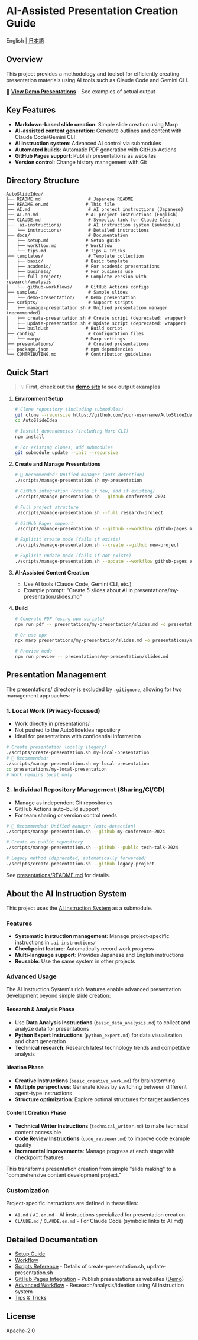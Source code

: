 # AI-Assisted Presentation Creation Guide

English | [日本語](README.md)

## Overview

This project provides a methodology and toolset for efficiently creating presentation materials using AI tools such as Claude Code and Gemini CLI.

🎯 **[View Demo Presentations](https://dobachi.github.io/AutoSlideIdea/)** - See examples of actual output

## Key Features

- **Markdown-based slide creation**: Simple slide creation using Marp
- **AI-assisted content generation**: Generate outlines and content with Claude Code/Gemini CLI
- **AI instruction system**: Advanced AI control via submodules
- **Automated builds**: Automatic PDF generation with GitHub Actions
- **GitHub Pages support**: Publish presentations as websites
- **Version control**: Change history management with Git

## Directory Structure

```
AutoSlideIdea/
├── README.md                  # Japanese README
├── README.en.md              # This file
├── AI.md                      # AI project instructions (Japanese)
├── AI.en.md                  # AI project instructions (English)
├── CLAUDE.md                  # Symbolic link for Claude Code
├── .ai-instructions/          # AI instruction system (submodule)
│   └── instructions/          # Detailed instructions
├── docs/                      # Documentation
│   ├── setup.md              # Setup guide
│   ├── workflow.md           # Workflow
│   └── tips.md               # Tips & Tricks
├── templates/                 # Template collection
│   ├── basic/                # Basic template
│   ├── academic/             # For academic presentations
│   ├── business/             # For business use
│   ├── full-project/         # Complete version with research/analysis
│   └── github-workflows/     # GitHub Actions configs
├── samples/                   # Sample slides
│   └── demo-presentation/    # Demo presentation
├── scripts/                   # Support scripts
│   ├── manage-presentation.sh # Unified presentation manager (recommended)
│   ├── create-presentation.sh # Create script (deprecated: wrapper)
│   ├── update-presentation.sh # Update script (deprecated: wrapper)
│   └── build.sh              # Build script
├── config/                    # Configuration files
│   └── marp/                 # Marp settings
├── presentations/             # Created presentations
├── package.json              # npm dependencies
└── CONTRIBUTING.md           # Contribution guidelines
```

## Quick Start

> 💡 **First, check out the [demo site](https://dobachi.github.io/AutoSlideIdea/) to see output examples**

1. **Environment Setup**
   ```bash
   # Clone repository (including submodules)
   git clone --recursive https://github.com/your-username/AutoSlideIdea.git
   cd AutoSlideIdea
   
   # Install dependencies (including Marp CLI)
   npm install
   
   # For existing clones, add submodules
   git submodule update --init --recursive
   ```

2. **Create and Manage Presentations**
   ```bash
   # 🎯 Recommended: Unified manager (auto-detection)
   ./scripts/manage-presentation.sh my-presentation
   
   # GitHub integration (create if new, add if existing)
   ./scripts/manage-presentation.sh --github conference-2024
   
   # Full project structure
   ./scripts/manage-presentation.sh --full research-project
   
   # GitHub Pages support
   ./scripts/manage-presentation.sh --github --workflow github-pages my-web-presentation
   
   # Explicit create mode (fails if exists)
   ./scripts/manage-presentation.sh --create --github new-project
   
   # Explicit update mode (fails if not exists)
   ./scripts/manage-presentation.sh --update --workflow github-pages existing-project
   ```

3. **AI-Assisted Content Creation**
   - Use AI tools (Claude Code, Gemini CLI, etc.)
   - Example prompt: "Create 5 slides about AI in presentations/my-presentation/slides.md"

4. **Build**
   ```bash
   # Generate PDF (using npm scripts)
   npm run pdf -- presentations/my-presentation/slides.md -o presentations/my-presentation/output.pdf
   
   # Or use npx
   npx marp presentations/my-presentation/slides.md -o presentations/my-presentation/output.pdf
   
   # Preview mode
   npm run preview -- presentations/my-presentation/slides.md
   ```

## Presentation Management

The presentations/ directory is excluded by `.gitignore`, allowing for two management approaches:

### 1. Local Work (Privacy-focused)
- Work directly in presentations/
- Not pushed to the AutoSlideIdea repository
- Ideal for presentations with confidential information

```bash
# Create presentation locally (legacy)
./scripts/create-presentation.sh my-local-presentation
# 🎯 Recommended:
./scripts/manage-presentation.sh my-local-presentation
cd presentations/my-local-presentation
# Work remains local only
```

### 2. Individual Repository Management (Sharing/CI/CD)
- Manage as independent Git repositories
- GitHub Actions auto-build support
- For team sharing or version control needs

```bash
# 🎯 Recommended: Unified manager (auto-detection)
./scripts/manage-presentation.sh --github my-conference-2024

# Create as public repository
./scripts/manage-presentation.sh --github --public tech-talk-2024

# Legacy method (deprecated, automatically forwarded)
./scripts/create-presentation.sh --github legacy-project
```

See [presentations/README.md](presentations/README.md) for details.

## About the AI Instruction System

This project uses the [AI Instruction System](https://github.com/dobachi/AI_Instruction_Sheet) as a submodule.

### Features

- **Systematic instruction management**: Manage project-specific instructions in `.ai-instructions/`
- **Checkpoint feature**: Automatically record work progress
- **Multi-language support**: Provides Japanese and English instructions
- **Reusable**: Use the same system in other projects

### Advanced Usage

The AI Instruction System's rich features enable advanced presentation development beyond simple slide creation:

#### Research & Analysis Phase
- Use **Data Analysis Instructions** (`basic_data_analysis.md`) to collect and analyze data for presentations
- **Python Expert Instructions** (`python_expert.md`) for data visualization and chart generation
- **Technical research**: Research latest technology trends and competitive analysis

#### Ideation Phase
- **Creative Instructions** (`basic_creative_work.md`) for brainstorming
- **Multiple perspectives**: Generate ideas by switching between different agent-type instructions
- **Structure optimization**: Explore optimal structures for target audiences

#### Content Creation Phase
- **Technical Writer Instructions** (`technical_writer.md`) to make technical content accessible
- **Code Review Instructions** (`code_reviewer.md`) to improve code example quality
- **Incremental improvements**: Manage progress at each stage with checkpoint features

This transforms presentation creation from simple "slide making" to a "comprehensive content development project."

### Customization

Project-specific instructions are defined in these files:

- `AI.md` / `AI.en.md` - AI instructions specialized for presentation creation
- `CLAUDE.md` / `CLAUDE.en.md` - For Claude Code (symbolic links to AI.md)

## Detailed Documentation

- [Setup Guide](docs/setup.en.md)
- [Workflow](docs/workflow.en.md)
- [Scripts Reference](docs/scripts-reference.en.md) - Details of create-presentation.sh, update-presentation.sh
- [GitHub Pages Integration](docs/github-pages.en.md) - Publish presentations as websites ([Demo](https://dobachi.github.io/AutoSlideIdea/))
- [Advanced Workflow](docs/advanced-workflow.en.md) - Research/analysis/ideation using AI instruction system
- [Tips & Tricks](docs/tips.en.md)

## License

Apache-2.0